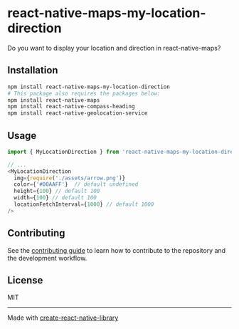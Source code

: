 # react-native-maps-my-location-direction

Do you want to display your location and direction in react-native-maps?

## Installation

```sh
npm install react-native-maps-my-location-direction
# This package also requires the packages below:
npm install react-native-maps
npm install react-native-compass-heading
npm install react-native-geolocation-service
```

## Usage

```js
import { MyLocationDirection } from 'react-native-maps-my-location-direction';

// ...
<MyLocationDirection
  img={require('./assets/arrow.png')}
  color={'#00AAFF'}  // default undefined
  height={100} // default 100
  width={100} // default 100
  locationFetchInterval={1000} // default 1000
/>
```

## Contributing

See the [contributing guide](CONTRIBUTING.md) to learn how to contribute to the repository and the development workflow.

## License

MIT

---

Made with [create-react-native-library](https://github.com/callstack/react-native-builder-bob)
